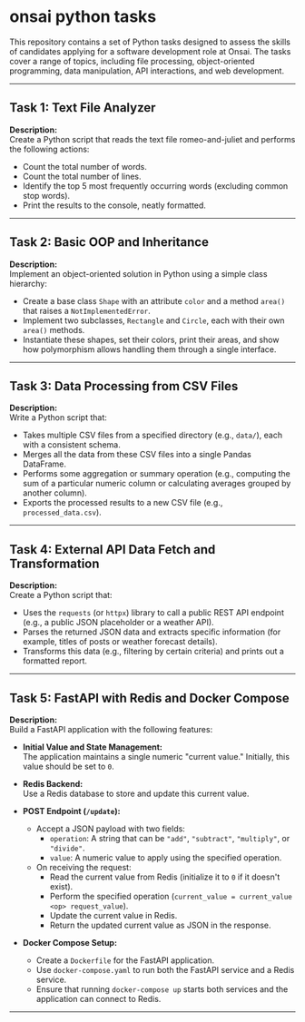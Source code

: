 # onsai python tasks

This repository contains a set of Python tasks designed to assess the skills of candidates applying for a software development role at Onsai. The tasks cover a range of topics, including file processing, object-oriented programming, data manipulation, API interactions, and web development.

---

## Task 1: Text File Analyzer

**Description:**  
Create a Python script that reads the text file romeo-and-juliet and performs the following actions:

- Count the total number of words.
- Count the total number of lines.
- Identify the top 5 most frequently occurring words (excluding common stop words).
- Print the results to the console, neatly formatted.

---

## Task 2: Basic OOP and Inheritance

**Description:**  
Implement an object-oriented solution in Python using a simple class hierarchy:

- Create a base class `Shape` with an attribute `color` and a method `area()` that raises a `NotImplementedError`.
- Implement two subclasses, `Rectangle` and `Circle`, each with their own `area()` methods.
- Instantiate these shapes, set their colors, print their areas, and show how polymorphism allows handling them through a single interface.

---

## Task 3: Data Processing from CSV Files

**Description:**  
Write a Python script that:

- Takes multiple CSV files from a specified directory (e.g., `data/`), each with a consistent schema.
- Merges all the data from these CSV files into a single Pandas DataFrame.
- Performs some aggregation or summary operation (e.g., computing the sum of a particular numeric column or calculating averages grouped by another column).
- Exports the processed results to a new CSV file (e.g., `processed_data.csv`).

---

## Task 4: External API Data Fetch and Transformation

**Description:**  
Create a Python script that:

- Uses the `requests` (or `httpx`) library to call a public REST API endpoint (e.g., a public JSON placeholder or a weather API).
- Parses the returned JSON data and extracts specific information (for example, titles of posts or weather forecast details).
- Transforms this data (e.g., filtering by certain criteria) and prints out a formatted report.

---

## Task 5: FastAPI with Redis and Docker Compose

**Description:**  
Build a FastAPI application with the following features:

- **Initial Value and State Management:**  
  The application maintains a single numeric "current value." Initially, this value should be set to `0`.
  
- **Redis Backend:**  
  Use a Redis database to store and update this current value.
  
- **POST Endpoint (`/update`):**  
  - Accept a JSON payload with two fields:  
    - `operation`: A string that can be `"add"`, `"subtract"`, `"multiply"`, or `"divide"`.
    - `value`: A numeric value to apply using the specified operation.
  - On receiving the request:
    - Read the current value from Redis (initialize it to `0` if it doesn't exist).
    - Perform the specified operation (`current_value = current_value <op> request_value`).
    - Update the current value in Redis.
    - Return the updated current value as JSON in the response.
  
- **Docker Compose Setup:**  
  - Create a `Dockerfile` for the FastAPI application.
  - Use `docker-compose.yaml` to run both the FastAPI service and a Redis service.
  - Ensure that running `docker-compose up` starts both services and the application can connect to Redis.

---